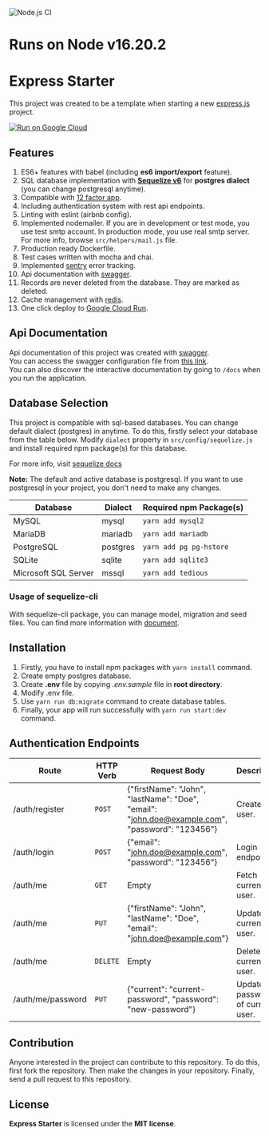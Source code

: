 ![Node.js CI](https://github.com/mucahitnezir/express-starter/workflows/Node.js%20CI/badge.svg?branch=master)


# Runs on Node v16.20.2
# Express Starter

This project was created to be a template when starting a new [express.js](https://github.com/expressjs/express) project.

[![Run on Google Cloud](https://deploy.cloud.run/button.svg)](https://deploy.cloud.run?git_repo=https://github.com/mucahitnezir/express-starter.git)

## Features

1. ES6+ features with babel (including **es6 import/export** feature).
2. SQL database implementation with **[Sequelize v6](https://sequelize.org/docs/v6/)** for **postgres dialect** (you can change postgresql anytime).
3. Compatible with [12 factor app](https://12factor.net/).
4. Including authentication system with rest api endpoints.
5. Linting with eslint (airbnb config).
6. Implemented nodemailer. If you are in development or test mode, you use test smtp account. In production mode, you use real smtp server.
For more info, browse `src/helpers/mail.js` file.
7. Production ready Dockerfile.
8. Test cases written with mocha and chai.
9. Implemented [sentry](https://sentry.io) error tracking.
10. Api documentation with [swagger](https://swagger.io/).
11. Records are never deleted from the database. They are marked as deleted.
12. Cache management with [redis](https://redis.io/).
13. One click deploy to [Google Cloud Run](https://cloud.google.com/run).

## Api Documentation
Api documentation of this project was created with [swagger](https://swagger.io/).  
You can access the swagger configuration file from [this link](https://app.swaggerhub.com/apis/mucahitnezir/express-starter/).  
You can also discover the interactive documentation by going to `/docs` when you run the application.

## Database Selection
This project is compatible with sql-based databases. You can change default dialect (postgres) in anytime.
To do this, firstly select your database from the table below.
Modify `dialect` property in `src/config/sequelize.js` and install required npm package(s) for this database.

For more info, visit [sequelize docs](https://sequelize.org/docs/v6/other-topics/dialect-specific-things/)

**Note:** The default and active database is postgresql.
If you want to use postgresql in your project, you don't need to make any changes.

| Database | Dialect | Required npm Package(s) |
| --- | --- | --- |
| MySQL | mysql | `yarn add mysql2` |
| MariaDB | mariadb | `yarn add mariadb` |
| PostgreSQL | postgres | `yarn add pg pg-hstore` |
| SQLite | sqlite | `yarn add sqlite3` |
| Microsoft SQL Server | mssql | `yarn add tedious` |

### Usage of sequelize-cli
With sequelize-cli package, you can manage model, migration and seed files.
You can find more information with [document](https://sequelize.org/docs/v6/other-topics/migrations/). 

## Installation
1. Firstly, you have to install npm packages with ``yarn install`` command.
2. Create empty postgres database.
3. Create **.env** file by copying *.env.sample* file in **root directory**.
4. Modify .env file.
5. Use `yarn run db:migrate` command to create database tables.
6. Finally, your app will run successfully with ``yarn run start:dev`` command.

## Authentication Endpoints

| Route | HTTP Verb | Request Body | Description |
| --- | --- | --- | --- |
| /auth/register | `POST` | {"firstName": "John", "lastName": "Doe", "email": "john.doe@example.com", "password": "123456"} | Create new user. |
| /auth/login | `POST` | {"email": "john.doe@example.com", "password": "123456"} | Login endpoint. |
| /auth/me | `GET` | Empty | Fetch current user. |
| /auth/me | `PUT` | {"firstName": "John", "lastName": "Doe", "email": "john.doe@example.com"} | Update current user. |
| /auth/me | `DELETE` | Empty | Delete current user. |
| /auth/me/password | `PUT` | {"current": "current-password", "password": "new-password"} | Update password of current user. |

## Contribution
Anyone interested in the project can contribute to this repository. To do this, first fork the repository.
Then make the changes in your repository. Finally, send a pull request to this repository.

## License
**Express Starter** is licensed under the **MIT license**.
